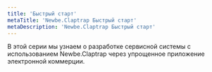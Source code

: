 ```yaml
---
title: 'Быстрый старт'
metaTitle: 'Newbe.Claptrap Быстрый старт'
metaDescription: 'Newbe.Claptrap Быстрый старт'
---
```


В этой серии мы узнаем о разработке сервисной системы с использованием Newbe.Claptrap через упрощенное приложение электронной коммерции.